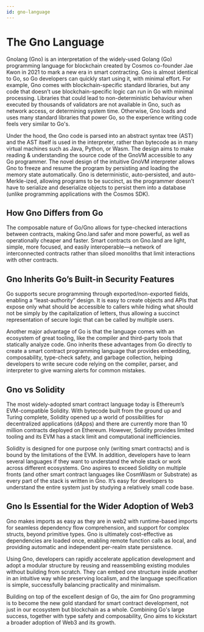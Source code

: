 ```yaml
---
id: gno-language
---
```


# The Gno Language

Gnolang (Gno) is an interpretation of the widely-used Golang (Go) programming language for blockchain created by Cosmos co-founder Jae Kwon in 2021 to mark a new era in smart contracting. Gno is almost identical to Go, so Go developers can quickly start using it, with minimal effort. For example, Gno comes with blockchain-specific standard libraries, but any code that doesn’t use blockchain-specific logic can run in Go with minimal processing. Libraries that could lead to non-deterministic behaviour when executed by thousands of validators are not available in Gno, such as network access, or determining system time. Otherwise, Gno loads and uses many standard libraries that power Go, so the experience writing code feels very similar to Go's.

Under the hood, the Gno code is parsed into an abstract syntax tree (AST) and the AST itself is used in the interpreter, rather than bytecode as in many virtual machines such as Java, Python, or Wasm. The design aims to make reading & understanding the source code of the GnoVM accessible to any Go programmer. The novel design of the intuitive GnoVM interpreter allows Gno to freeze and resume the program by persisting and loading the memory state automatically. Gno is deterministic, auto-persisted, and auto-Merkle-ized, allowing programs to be succinct, as the programmer doesn’t have to serialize and deserialize objects to persist them into a database (unlike programming applications with the Cosmos SDK).

## How Gno Differs from Go

The composable nature of Go/Gno allows for type-checked interactions between contracts, making Gno.land safer and more powerful, as well as operationally cheaper and faster. Smart contracts on Gno.land are light, simple, more focused, and easily interoperable—a network of interconnected contracts rather than siloed monoliths that limit interactions with other contracts.

## Gno Inherits Go’s Built-in Security Features

Go supports secure programming through exported/non-exported fields, enabling a “least-authority” design. It is easy to create objects and APIs that expose only what should be accessible to callers while hiding what should not be simply by the capitalization of letters, thus allowing a succinct representation of secure logic that can be called by multiple users.

Another major advantage of Go is that the language comes with an ecosystem of great tooling, like the compiler and third-party tools that statically analyze code. Gno inherits these advantages from Go directly to create a smart contract programming language that provides embedding, composability, type-check safety, and garbage collection, helping developers to write secure code relying on the compiler, parser, and interpreter to give warning alerts for common mistakes.

## Gno vs Solidity

The most widely-adopted smart contract language today is Ethereum’s EVM-compatible Solidity. With bytecode built from the ground up and Turing complete, Solidity opened up a world of possibilities for decentralized applications (dApps) and there are currently more than 10 million contracts deployed on Ethereum. However, Solidity provides limited tooling and its EVM has a stack limit and computational inefficiencies.

Solidity is designed for one purpose only (writing smart contracts) and is bound by the limitations of the EVM. In addition, developers have to learn several languages if they want to understand the whole stack or work across different ecosystems. Gno aspires to exceed Solidity on multiple fronts (and other smart contract languages like CosmWasm or Substrate) as every part of the stack is written in Gno. It’s easy for developers to understand the entire system just by studying a relatively small code base.

## Gno Is Essential for the Wider Adoption of Web3

Gno makes imports as easy as they are in web2 with runtime-based imports for seamless dependency flow comprehension, and support for complex structs, beyond primitive types. Gno is ultimately cost-effective as dependencies are loaded once, enabling remote function calls as local, and providing automatic and independent per-realm state persistence.

Using Gno, developers can rapidly accelerate application development and adopt a modular structure by reusing and reassembling existing modules without building from scratch. They can embed one structure inside another in an intuitive way while preserving localism, and the language specification is simple, successfully balancing practicality and minimalism.

Building on top of the excellent design of Go, the aim for Gno programming is to become the new gold standard for smart contract development, not just in our ecosystem but blockchain as a whole. Combining Go's large success, together with type safety and composability, Gno aims to kickstart a broader adoption of Web3 and its growth.